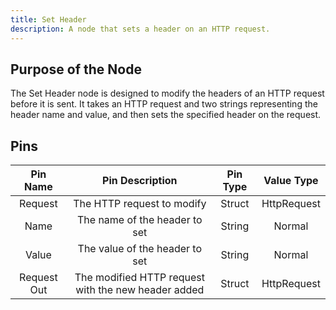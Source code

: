 ```yaml
---
title: Set Header
description: A node that sets a header on an HTTP request.
---
```


## Purpose of the Node
The Set Header node is designed to modify the headers of an HTTP request before it is sent. It takes an HTTP request and two strings representing the header name and value, and then sets the specified header on the request.

## Pins

| Pin Name | Pin Description | Pin Type | Value Type |
|:----------:|:-------------:|:------:|:------:|
| Request | The HTTP request to modify | Struct | HttpRequest |
| Name | The name of the header to set | String | Normal |
| Value | The value of the header to set | String | Normal |
| Request Out | The modified HTTP request with the new header added | Struct | HttpRequest |